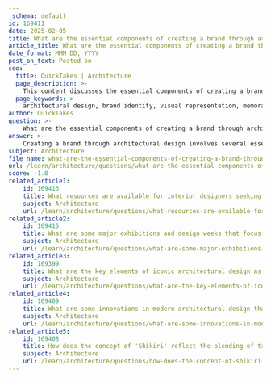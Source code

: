 ```yaml
---
_schema: default
id: 169411
date: 2025-02-05
title: What are the essential components of creating a brand through architectural design?
article_title: What are the essential components of creating a brand through architectural design?
date_format: MMM DD, YYYY
post_on_text: Posted on
seo:
  title: QuickTakes | Architecture
  page_description: >-
    This content discusses the essential components of creating a brand through architectural design, focusing on aspects like visual representation of brand values, memorable spaces, enhancing customer experience, and community integration.
  page_keywords: >-
    architectural design, brand identity, visual representation, memorable spaces, customer experience, architectural branding, community integration, innovative design, cultural considerations, corporate identity, Sugamo Shinkin Bank, design elements
author: QuickTakes
question: >-
    What are the essential components of creating a brand through architectural design?
answer: >-
    Creating a brand through architectural design involves several essential components that work together to establish a strong corporate identity and enhance customer experience. Here are the key elements:\n\n1. **Visual Representation of Brand Values**: Architectural design serves as a physical manifestation of a company's values and ethos. For example, the transformation of Sugamo Shinkin Bank from a traditional bank to one that embodies hospitality and joy illustrates how vibrant and welcoming design elements can effectively communicate a brand's commitment to customer experience.\n\n2. **Memorable Spaces**: Unique architectural features can make a corporate space memorable and recognizable. Designs that incorporate playful and colorful elements, like the "rainbow shower" concept at the Ekoda branch, not only attract attention but also create a distinctive identity that enhances brand recall among customers and the community.\n\n3. **Enhancing Customer Experience**: Thoughtful architectural design can significantly improve customer interactions. By creating inviting environments that encourage customers to linger, businesses can foster a sense of community and connection, aligning with the brand's identity as a welcoming and engaging entity.\n\n4. **Architectural Branding**: The design itself acts as a form of branding. A unique and recognizable structure can become a landmark within the community, differentiating the brand from competitors and reinforcing its presence. This is evident in the design of Sugamo Shinkin Bank, which communicates the bank's identity and values through its architecture.\n\n5. **Community Integration**: Architectural design can promote a sense of community by creating inviting spaces that encourage interaction. This approach not only enhances customer experience but also positions the brand as a community hub, aligning with its goals and values.\n\n6. **Innovative Use of Space**: Incorporating layered spaces and experiences of light and depth can contribute to a dynamic environment. These architectural features enhance the perception of space and create a more engaging atmosphere for customers, further solidifying the brand's identity.\n\n7. **Cultural Considerations**: Integrating cultural elements into architectural design can resonate with local communities and reflect their identity. For instance, blending traditional Japanese design elements with modern architecture can respect local culture while modernizing the brand's image, thereby strengthening its corporate identity.\n\n8. **Setting a Precedent for Innovation**: Innovative architectural design can set benchmarks for other institutions within the industry. By redefining corporate identity through architecture, brands can inspire others to rethink their architectural strategies in relation to branding.\n\nIn summary, the essential components of creating a brand through architectural design include visual representation of brand values, memorable spaces, enhanced customer experiences, architectural branding, community integration, innovative use of space, cultural considerations, and setting precedents for innovation. These elements work together to establish a strong corporate identity and foster meaningful connections with customers and the community.
subject: Architecture
file_name: what-are-the-essential-components-of-creating-a-brand-through-architectural-design.md
url: /learn/architecture/questions/what-are-the-essential-components-of-creating-a-brand-through-architectural-design
score: -1.0
related_article1:
    id: 169416
    title: What resources are available for interior designers seeking job opportunities and professional development?
    subject: Architecture
    url: /learn/architecture/questions/what-resources-are-available-for-interior-designers-seeking-job-opportunities-and-professional-development
related_article2:
    id: 169415
    title: What are some major exhibitions and design weeks that focus on architecture and design?
    subject: Architecture
    url: /learn/architecture/questions/what-are-some-major-exhibitions-and-design-weeks-that-focus-on-architecture-and-design
related_article3:
    id: 169399
    title: What are the key elements of iconic architectural design as demonstrated in the Sugamo Shinkin Bank case study?
    subject: Architecture
    url: /learn/architecture/questions/what-are-the-key-elements-of-iconic-architectural-design-as-demonstrated-in-the-sugamo-shinkin-bank-case-study
related_article4:
    id: 169409
    title: What are some innovations in modern architectural design that have emerged recently?
    subject: Architecture
    url: /learn/architecture/questions/what-are-some-innovations-in-modern-architectural-design-that-have-emerged-recently
related_article5:
    id: 169408
    title: How does the concept of 'Shikiri' reflect the blending of traditional and modern elements in Japanese design?
    subject: Architecture
    url: /learn/architecture/questions/how-does-the-concept-of-shikiri-reflect-the-blending-of-traditional-and-modern-elements-in-japanese-design
---
```


&nbsp;